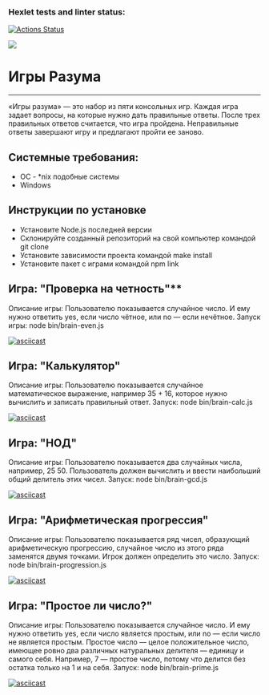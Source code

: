 ### Hexlet tests and linter status:
[![Actions Status](https://github.com/lanatsoi/frontend-project-44/actions/workflows/hexlet-check.yml/badge.svg)](https://github.com/lanatsoi/frontend-project-44/actions)

<a href="https://codeclimate.com/github/lanatsoi/frontend-project-44/maintainability"><img src="https://api.codeclimate.com/v1/badges/5522f0a043d49b39a08b/maintainability" /></a>

# **Игры Разума**

___

«Игры разума» — это набор из пяти консольных игр. Каждая игра задает вопросы, на которые нужно дать правильные ответы. После трех правильных ответов считается, что игра пройдена. Неправильные ответы завершают игру и предлагают пройти ее заново.

## Системные требования:

- ОС - *nix подобные системы
- Windows

## Инструкции по установке

- Установите Node.js последней версии
- Склонируйте созданный репозиторий на свой компьютер командой git clone
- Установите зависимости проекта командой make install
- Установите пакет с играми командой npm link

## Игра: "Проверка на четность"**

Описание игры: Пользователю показывается случайное число. И ему нужно ответить yes, если число чётное, или no — если нечётное. Запуск игры: node bin/brain-even.js

[![asciicast](https://asciinema.org/a/ShiOjFQXrHm7oWJSHQAvxdU0u.svg)](https://asciinema.org/a/ShiOjFQXrHm7oWJSHQAvxdU0u)

## **Игра: "Калькулятор"**

Описание игры: Пользователю показывается случайное математическое выражение, например 35 + 16, которое нужно вычислить и записать правильный ответ.
Запуск: node bin/brain-calc.js

[![asciicast](https://asciinema.org/a/UyyK2rBWqSHtFRbz4Haj1Lmdn.svg)](https://asciinema.org/a/UyyK2rBWqSHtFRbz4Haj1Lmdn)

## **Игра: "НОД"**

Описание игры: Пользователю показывается два случайных числа, например, 25 50. Пользователь должен вычислить и ввести наибольший общий делитель этих чисел.
Запуск: node bin/brain-gcd.js

[![asciicast](https://asciinema.org/a/EfkYqDxdlOthRN6qlwVxn2yLK.svg)](https://asciinema.org/a/EfkYqDxdlOthRN6qlwVxn2yLK)

## **Игра: "Арифметическая прогрессия"**

Описание игры: Пользователю показывается ряд чисел, образующий арифметическую прогрессию, случайное число из этого ряда заменятся двумя точками. Игрок должен определить это число.
Запуск: node bin/brain-progression.js

[![asciicast](https://asciinema.org/a/WqM8K0l8yg0B44O0cdztQUaDb.svg)](https://asciinema.org/a/WqM8K0l8yg0B44O0cdztQUaDb)

## **Игра: "Простое ли число?"**

Описание игры: Пользователю показывается случайное число. И ему нужно ответить yes, если число является простым, или no — если число не является простым. Простое число — целое положительное число, имеющее ровно два различных натуральных делителя — единицу и самого себя. Например, 7 — простое число, потому что делится без остатка только на 1 и на себя.
Запуск: node bin/brain-prime.js

[![asciicast](https://asciinema.org/a/NkJ4WsdnfXzQvThXmBR4NGuNi.svg)](https://asciinema.org/a/NkJ4WsdnfXzQvThXmBR4NGuNi)
